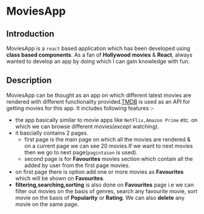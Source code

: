 # MoviesApp

## Introduction
MoviesApp is a `react` based application which has been developed using **class based components**. As a fan of **Hollywood movies** & **React**, always wanted to develop an app by doing which I can gain knowledge with fun.

## Description
MoviesApp can be thought as an app on which different latest movies are rendered with different functionality provided.[TMDB](https://www.themoviedb.org/) is used as an API for getting movies for this app. It includes following features :- 

* the app basically similar to movie apps like `NetFlix,Amazon Prime` etc. on which we can browse different movies(except watching).
* it bascially contains 2 pages. 
  * first page is the main page on which all the movies are rendered & on a current page we can see 20 movies.If we want to next movies then we go to next page(`pagintaion` is used).
  * second page is for **Favourites** movies section which contain all the added by user from the first page movies. 
* on first page there is option add one or more movies as **Favourites** which will be shown on **Favourites**.
* **filtering,searching,sorting** is also done on **Favourites** page i.e we can filter out movies on the basis of genres, search any favourite movie, sort movie on the basis of **Popularity** or **Rating**. We can also **delete** any movie on the same page.
